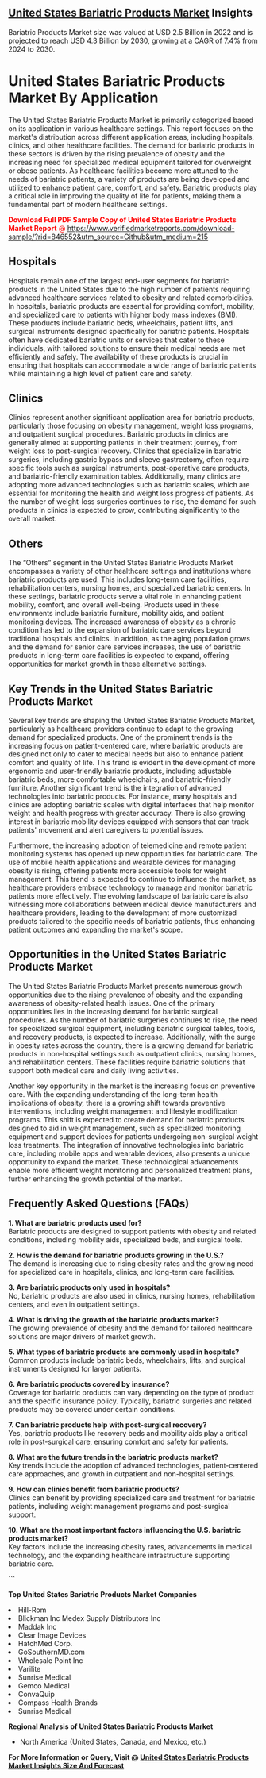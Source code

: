 <h2><a href="https://www.verifiedmarketreports.com/download-sample/?rid=846552&amp;utm_source=Github&amp;utm_medium=215" target="_blank">United States Bariatric Products Market</a> Insights</h2><p>Bariatric Products Market size was valued at USD 2.5 Billion in 2022 and is projected to reach USD 4.3 Billion by 2030, growing at a CAGR of 7.4% from 2024 to 2030.</p><p><h1>United States Bariatric Products Market By Application</h1><p>The United States Bariatric Products Market is primarily categorized based on its application in various healthcare settings. This report focuses on the market's distribution across different application areas, including hospitals, clinics, and other healthcare facilities. The demand for bariatric products in these sectors is driven by the rising prevalence of obesity and the increasing need for specialized medical equipment tailored for overweight or obese patients. As healthcare facilities become more attuned to the needs of bariatric patients, a variety of products are being developed and utilized to enhance patient care, comfort, and safety. Bariatric products play a critical role in improving the quality of life for patients, making them a fundamental part of modern healthcare settings. <p><span class=""><span style="color: #ff0000;"><strong>Download Full PDF Sample Copy of United States Bariatric Products Market Report</strong> @ </span><a href="https://www.verifiedmarketreports.com/download-sample/?rid=846552&amp;utm_source=Github&amp;utm_medium=215" target="_blank">https://www.verifiedmarketreports.com/download-sample/?rid=846552&amp;utm_source=Github&amp;utm_medium=215</a></span></p><h2>Hospitals</h2><p>Hospitals remain one of the largest end-user segments for bariatric products in the United States due to the high number of patients requiring advanced healthcare services related to obesity and related comorbidities. In hospitals, bariatric products are essential for providing comfort, mobility, and specialized care to patients with higher body mass indexes (BMI). These products include bariatric beds, wheelchairs, patient lifts, and surgical instruments designed specifically for bariatric patients. Hospitals often have dedicated bariatric units or services that cater to these individuals, with tailored solutions to ensure their medical needs are met efficiently and safely. The availability of these products is crucial in ensuring that hospitals can accommodate a wide range of bariatric patients while maintaining a high level of patient care and safety.<h2>Clinics</h2><p>Clinics represent another significant application area for bariatric products, particularly those focusing on obesity management, weight loss programs, and outpatient surgical procedures. Bariatric products in clinics are generally aimed at supporting patients in their treatment journey, from weight loss to post-surgical recovery. Clinics that specialize in bariatric surgeries, including gastric bypass and sleeve gastrectomy, often require specific tools such as surgical instruments, post-operative care products, and bariatric-friendly examination tables. Additionally, many clinics are adopting more advanced technologies such as bariatric scales, which are essential for monitoring the health and weight loss progress of patients. As the number of weight-loss surgeries continues to rise, the demand for such products in clinics is expected to grow, contributing significantly to the overall market.<h2>Others</h2><p>The “Others” segment in the United States Bariatric Products Market encompasses a variety of other healthcare settings and institutions where bariatric products are used. This includes long-term care facilities, rehabilitation centers, nursing homes, and specialized bariatric centers. In these settings, bariatric products serve a vital role in enhancing patient mobility, comfort, and overall well-being. Products used in these environments include bariatric furniture, mobility aids, and patient monitoring devices. The increased awareness of obesity as a chronic condition has led to the expansion of bariatric care services beyond traditional hospitals and clinics. In addition, as the aging population grows and the demand for senior care services increases, the use of bariatric products in long-term care facilities is expected to expand, offering opportunities for market growth in these alternative settings.<h2>Key Trends in the United States Bariatric Products Market</h2><p>Several key trends are shaping the United States Bariatric Products Market, particularly as healthcare providers continue to adapt to the growing demand for specialized products. One of the prominent trends is the increasing focus on patient-centered care, where bariatric products are designed not only to cater to medical needs but also to enhance patient comfort and quality of life. This trend is evident in the development of more ergonomic and user-friendly bariatric products, including adjustable bariatric beds, more comfortable wheelchairs, and bariatric-friendly furniture. Another significant trend is the integration of advanced technologies into bariatric products. For instance, many hospitals and clinics are adopting bariatric scales with digital interfaces that help monitor weight and health progress with greater accuracy. There is also growing interest in bariatric mobility devices equipped with sensors that can track patients' movement and alert caregivers to potential issues.<p>Furthermore, the increasing adoption of telemedicine and remote patient monitoring systems has opened up new opportunities for bariatric care. The use of mobile health applications and wearable devices for managing obesity is rising, offering patients more accessible tools for weight management. This trend is expected to continue to influence the market, as healthcare providers embrace technology to manage and monitor bariatric patients more effectively. The evolving landscape of bariatric care is also witnessing more collaborations between medical device manufacturers and healthcare providers, leading to the development of more customized products tailored to the specific needs of bariatric patients, thus enhancing patient outcomes and expanding the market's scope.<h2>Opportunities in the United States Bariatric Products Market</h2><p>The United States Bariatric Products Market presents numerous growth opportunities due to the rising prevalence of obesity and the expanding awareness of obesity-related health issues. One of the primary opportunities lies in the increasing demand for bariatric surgical procedures. As the number of bariatric surgeries continues to rise, the need for specialized surgical equipment, including bariatric surgical tables, tools, and recovery products, is expected to increase. Additionally, with the surge in obesity rates across the country, there is a growing demand for bariatric products in non-hospital settings such as outpatient clinics, nursing homes, and rehabilitation centers. These facilities require bariatric solutions that support both medical care and daily living activities.<p>Another key opportunity in the market is the increasing focus on preventive care. With the expanding understanding of the long-term health implications of obesity, there is a growing shift towards preventive interventions, including weight management and lifestyle modification programs. This shift is expected to create demand for bariatric products designed to aid in weight management, such as specialized monitoring equipment and support devices for patients undergoing non-surgical weight loss treatments. The integration of innovative technologies into bariatric care, including mobile apps and wearable devices, also presents a unique opportunity to expand the market. These technological advancements enable more efficient weight monitoring and personalized treatment plans, further enhancing the growth potential of the market.<h2>Frequently Asked Questions (FAQs)</h2><p><strong>1. What are bariatric products used for?</strong><br>Bariatric products are designed to support patients with obesity and related conditions, including mobility aids, specialized beds, and surgical tools.</p><p><strong>2. How is the demand for bariatric products growing in the U.S.?</strong><br>The demand is increasing due to rising obesity rates and the growing need for specialized care in hospitals, clinics, and long-term care facilities.</p><p><strong>3. Are bariatric products only used in hospitals?</strong><br>No, bariatric products are also used in clinics, nursing homes, rehabilitation centers, and even in outpatient settings.</p><p><strong>4. What is driving the growth of the bariatric products market?</strong><br>The growing prevalence of obesity and the demand for tailored healthcare solutions are major drivers of market growth.</p><p><strong>5. What types of bariatric products are commonly used in hospitals?</strong><br>Common products include bariatric beds, wheelchairs, lifts, and surgical instruments designed for larger patients.</p><p><strong>6. Are bariatric products covered by insurance?</strong><br>Coverage for bariatric products can vary depending on the type of product and the specific insurance policy. Typically, bariatric surgeries and related products may be covered under certain conditions.</p><p><strong>7. Can bariatric products help with post-surgical recovery?</strong><br>Yes, bariatric products like recovery beds and mobility aids play a critical role in post-surgical care, ensuring comfort and safety for patients.</p><p><strong>8. What are the future trends in the bariatric products market?</strong><br>Key trends include the adoption of advanced technologies, patient-centered care approaches, and growth in outpatient and non-hospital settings.</p><p><strong>9. How can clinics benefit from bariatric products?</strong><br>Clinics can benefit by providing specialized care and treatment for bariatric patients, including weight management programs and post-surgical support.</p><p><strong>10. What are the most important factors influencing the U.S. bariatric products market?</strong><br>Key factors include the increasing obesity rates, advancements in medical technology, and the expanding healthcare infrastructure supporting bariatric care.</p>```</p><p><strong>Top United States Bariatric Products Market Companies</strong></p><div data-test-id=""><p><li>Hill-Rom</li><li> Blickman Inc Medex Supply Distributors Inc</li><li> Maddak Inc</li><li> Clear Image Devices</li><li> HatchMed Corp.</li><li> GoSouthernMD.com</li><li> Wholesale Point Inc</li><li> Varilite</li><li> Sunrise Medical</li><li> Gemco Medical</li><li> ConvaQuip</li><li> Compass Health Brands</li><li> Sunrise Medical</li></p><div><strong>Regional Analysis of&nbsp;United States Bariatric Products Market</strong></div><ul><li dir="ltr"><p dir="ltr">North America&nbsp;(United States, Canada, and Mexico, etc.)</p></li></ul><p><strong>For More Information or Query, Visit @&nbsp;</strong><strong><a href="https://www.verifiedmarketreports.com/product/bariatric-products-market/?utm_source=Github&amp;utm_medium=215" target="_blank">United States Bariatric Products Market Insights Size And Forecast</a></strong></p></div>
